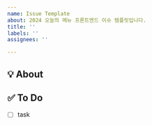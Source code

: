 ```yaml
---
name: Issue Template
about: 2024 오늘의 메뉴 프론트엔드 이슈 템플릿입니다.
title: ''
labels: ''
assignees: ''

---
```


## 💡 About
<!--무엇에 관한 이슈인지 소개해주세요.-->

## ✅ To Do
<!--할 일에 대한 리스트를 작성해주세요.-->
- [ ] task